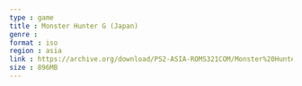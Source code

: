 ```yaml
---
type : game
title : Monster Hunter G (Japan)
genre : 
format : iso
region : asia
link : https://archive.org/download/PS2-ASIA-ROMS321COM/Monster%20Hunter%20G%20%28Japan%29.7z
size : 896MB
---
```

